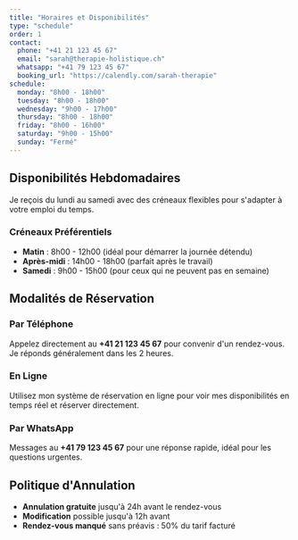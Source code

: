 ```yaml
---
title: "Horaires et Disponibilités"
type: "schedule"
order: 1
contact:
  phone: "+41 21 123 45 67"
  email: "sarah@therapie-holistique.ch"
  whatsapp: "+41 79 123 45 67"
  booking_url: "https://calendly.com/sarah-therapie"
schedule:
  monday: "8h00 - 18h00"
  tuesday: "8h00 - 18h00"
  wednesday: "9h00 - 17h00"
  thursday: "8h00 - 18h00"
  friday: "8h00 - 16h00"
  saturday: "9h00 - 15h00"
  sunday: "Fermé"
---
```


## Disponibilités Hebdomadaires

Je reçois du lundi au samedi avec des créneaux flexibles pour s'adapter à votre emploi du temps.

### Créneaux Préférentiels

- **Matin** : 8h00 - 12h00 (idéal pour démarrer la journée détendu)
- **Après-midi** : 14h00 - 18h00 (parfait après le travail)
- **Samedi** : 9h00 - 15h00 (pour ceux qui ne peuvent pas en semaine)

## Modalités de Réservation

### Par Téléphone

Appelez directement au **+41 21 123 45 67** pour convenir d'un rendez-vous. Je réponds généralement dans les 2 heures.

### En Ligne

Utilisez mon système de réservation en ligne pour voir mes disponibilités en temps réel et réserver directement.

### Par WhatsApp

Messages au **+41 79 123 45 67** pour une réponse rapide, idéal pour les questions urgentes.

## Politique d'Annulation

- **Annulation gratuite** jusqu'à 24h avant le rendez-vous
- **Modification** possible jusqu'à 12h avant
- **Rendez-vous manqué** sans préavis : 50% du tarif facturé
